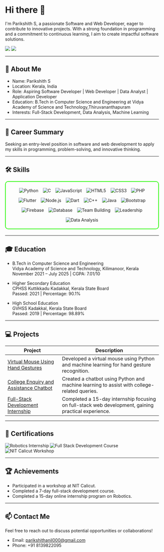 # Hi there 👋

I'm Parikshith S, a passionate Software and Web Developer, eager to contribute to innovative projects. With a strong foundation in programming and a commitment to continuous learning, I aim to create impactful software solutions.

<a href="https://linkedin.com/in/Parikshith Anil"><img src="https://img.shields.io/badge/-LinkedIn-0072b1?&style=for-the-badge&logo=linkedin&logoColor=white" /></a>
<a href="mailto:parikshithanil000@gmail.com"><img src="https://img.shields.io/badge/-Gmail-D14836?&style=for-the-badge&logo=gmail&logoColor=white" /></a>

---

## 🚀 About Me

- Name: Parikshith S
- Location: Kerala, India
- Role: Aspiring Software Developer | Web Developer | Data Analyst | Application Developer
- Education: B.Tech in Computer Science and Engineering at Vidya Academy of Science and Technology,Thiruvananthapuram
- Interests: Full-Stack Development, Data Analysis, Machine Learning

---

## 💼 Career Summary

Seeking an entry-level position in software and web development to apply my skills in programming, problem-solving, and innovative thinking.

---

## 🛠️ Skills

<div style="border: 2px solid #22F700; border-radius: 10px; padding: 20px; margin-bottom: 20px;">
  <div align="center" style="display: flex; flex-wrap: wrap; justify-content: center; gap: 15px;">
    <img src="https://img.shields.io/badge/Python-3776AB?style=for-the-badge&logo=python&color=000000" alt="Python" />
    <img src="https://img.shields.io/badge/C-00599C?style=for-the-badge&logo=c&color=000000" alt="C" />
    <img src="https://img.shields.io/badge/JavaScript-F7DF1E?style=for-the-badge&logo=javascript&color=000000" alt="JavaScript" />
    <img src="https://img.shields.io/badge/HTML5-E34F26?style=for-the-badge&logo=html5&color=000000" alt="HTML5" />
    <img src="https://img.shields.io/badge/CSS3-1572B6?style=for-the-badge&logo=css3&color=000000" alt="CSS3" />
    <img src="https://img.shields.io/badge/PHP-777BB4?style=for-the-badge&logo=php&color=000000" alt="PHP" />
    <img src="https://img.shields.io/badge/Flutter-02569B?style=for-the-badge&logo=flutter&color=000000" alt="Flutter" />
    <img src="https://img.shields.io/badge/Node.js-339933?style=for-the-badge&logo=node.js&color=000000" alt="Node.js" />
    <img src="https://img.shields.io/badge/Dart-0175C2?style=for-the-badge&logo=dart&color=000000" alt="Dart" />
    <img src="https://img.shields.io/badge/C++-00599C?style=for-the-badge&logo=c%2B%2B&color=000000" alt="C++" />
    <img src="https://img.shields.io/badge/Java-007396?style=for-the-badge&logo=java&color=000000" alt="Java" />
    <img src="https://img.shields.io/badge/Bootstrap-7952B3?style=for-the-badge&logo=bootstrap&color=000000" alt="Bootstrap" />
    <img src="https://img.shields.io/badge/Firebase-FFCA28?style=for-the-badge&logo=firebase&color=000000" alt="Firebase" />
    <img src="https://img.shields.io/badge/Database-4DB33D?style=for-the-badge&color=000000" alt="Database" />
    <img src="https://img.shields.io/badge/Team_Building-FFD700?style=for-the-badge&color=000000" alt="Team Building" />
    <img src="https://img.shields.io/badge/Leadership-FF4500?style=for-the-badge&color=000000" alt="Leadership" />
    <img src="https://img.shields.io/badge/Data_Analysis-1D3557?style=for-the-badge&color=000000" alt="Data Analysis" />
  </div>
</div>

---

## 🎓 Education

- B.Tech in Computer Science and Engineering  
  Vidya Academy of Science and Technology, Kilimanoor, Kerala  
  November 2021 – July 2025 | CGPA: 7.01/10

- Higher Secondary Education  
  CPHSS Kuttikkadu Kadakkal, Kerala State Board  
  Passed: 2021 | Percentage: 90.1%

- High School Education  
  GVHSS Kadakkal, Kerala State Board  
  Passed: 2019 | Percentage: 98.89%

---

## 💻 Projects

| Project                                        | Description                                                                                  |
|----------------------------------------------------|--------------------------------------------------------------------------------------------------|
| [Virtual Mouse Using Hand Gestures](https://github.com/) | Developed a virtual mouse using Python and machine learning for hand gesture recognition.         |
| [College Enquiry and Assistance Chatbot](https://github.com/) | Created a chatbot using Python and machine learning to assist with college-related queries.       |
| [Full-Stack Development Internship](https://github.com/)    | Completed a 15-day internship focusing on full-stack web development, gaining practical experience. |

---

## 📜 Certifications
<div>
  <img src="https://img.shields.io/badge/Robotics_Internship-Completed-red?style=for-the-badge&color=000000" alt="Robotics Internship" />
  <img src="https://img.shields.io/badge/Full_Stack_Development_Course-Completed-blue?style=for-the-badge&color=000000" alt="Full Stack Development Course" />
  <img src="https://img.shields.io/badge/NIT_Calicut_Workshop-Participant-green?style=for-the-badge&color=000000" alt="NIT Calicut Workshop" />
</div>

---

## 🏆 Achievements

- Participated in a workshop at NIT Calicut.
- Completed a 7-day full-stack development course.
- Completed a 15-day online internship program on Robotics.

---

## 📫 Contact Me

Feel free to reach out to discuss potential opportunities or collaborations!

- Email: parikshithanil000@gmail.com
- Phone: +91 8139822095
